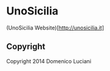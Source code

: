 UnoSicilia
==========

(UnoSicilia Website)[http://unosicilia.it]

## Copyright
Copyright 2014 Domenico Luciani
